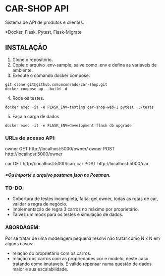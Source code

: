 # CAR-SHOP API

Sistema de API de produtos e clientes.

*Docker, Flask, Pytest, Flask-Migrate


## INSTALAÇÃO
1. Clone o repositório.
2. Copie o arquivo .env-sample, salve como .env e defina as variáveis de ambiente.
3. Execute o comando docker compose.

```console
git clone git@github.com:mconrado/car-shop.git
docker compose up --build -d
```

4. Rode os testes.
```console
docker exec -it -e FLASK_ENV=testing car-shop-web-1 pytest ../tests
```

5. Faça a carga de dados
```console
docker exec -it -e FLASK_ENV=development flask db upgrade
```


### URLs de acesso API:
owner GET http://localhost:5000/owner/<id>
owner POST http://localhost:5000/owner

car GET http://localhost:5000/car/<id>
car POST http://localhost:5000/car

##### **Ou importe o arquivo postman.json no Postman.*



### TO-DO:
- Cobertura de testes incompleta, falta: get owner, todas as rotas de car, validar a regra de negócio.
- Implementação de regra 3 carros no máximo por proprietário.
- Talvez um mock para os testes e simulação de dados.

### ABORDAGEM:
Por se tratar de uma modelagem pequena resolvi não tratar como N x N em alguns casos:
- relação do proprietário com os carros.
- relação dos carros com as propriedades cor e modelo, neste caso tratando como imutaveis.
É válido repensar numa questão de dados maior e sua escalabilidade.

